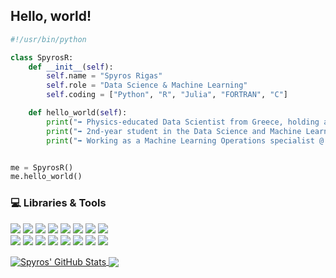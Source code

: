 ## Hello, world!

```python
#!/usr/bin/python

class SpyrosR:
    def __init__(self):
        self.name = "Spyros Rigas"
        self.role = "Data Science & Machine Learning"
        self.coding = ["Python", "R", "Julia", "FORTRAN", "C"]

    def hello_world(self):
        print("➡ Physics-educated Data Scientist from Greece, holding a BSc and a MSc degree in Physics, NKUA.")
        print("➡ 2nd-year student in the Data Science and Machine Learning MSc Programme of NTUA.")
        print("➡ Working as a Machine Learning Operations specialist @ SeaQuest Marine Technologies.")


me = SpyrosR()
me.hello_world()
```

<!--![visitors](https://visitor-badge.laobi.icu/badge?page_id=srigas&right_color=%23486393)-->

<!--My name is Spyros Rigas and I'm from Greece, currently living in Athens. I am a Physics-educated Data Scientist, holding a BSc and a MSc degree in Physics from the National and Kapodistrian University of Athens (NKUA). I currently work as a Data Engineering & Machine Learning Operations specialist @ SeaQuest Marine Technologies. In addition, I am a 2nd-year student in the Data Science and Machine Learning MSc Programme of the National Technical University of Athens (NTUA), writing my thesis titled "Construction of a complete marine data science pipeline: from data collection to model deployment". For more information, you can visit my web-page [here](https://srigas.net "Personal web-page"), or link with me on [Linkedin](https://www.linkedin.com/in/spyros-rigas "Linkedin Profile").-->

<!--### 🔬 Research Interests

* Electronic Structure
* Correlated Systems
* Topological Quantum Matter
* Superconductivity-->

### 💻 Libraries \& Tools

![](https://img.shields.io/badge/Python-PyTorch-informational?logo=python&logoColor=white&style=flat&color=486393)
![](https://img.shields.io/badge/Python-TensorFlow-informational?logo=python&logoColor=white&style=flat&color=486393)
![](https://img.shields.io/badge/Python-JAX-informational?logo=python&logoColor=white&style=flat&color=486393)
![](https://img.shields.io/badge/Python-Flax-informational?logo=python&logoColor=white&style=flat&color=486393)
![](https://img.shields.io/badge/Python-OpenCV-informational?logo=python&logoColor=white&style=flat&color=486393)
![](https://img.shields.io/badge/Python-sklearn-informational?logo=python&logoColor=white&style=flat&color=486393)
![](https://img.shields.io/badge/Python-NumPy-informational?logo=python&logoColor=white&style=flat&color=486393)
![](https://img.shields.io/badge/Python-pandas-informational?logo=python&logoColor=white&style=flat&color=486393)
<br>
![](https://img.shields.io/badge/Apache-Spark-informational?logo=apache-spark&logoColor=white&style=flat&color=486393)
![](https://img.shields.io/badge/Azure-Databricks-informational?logo=databricks&logoColor=white&style=flat&color=486393)
![](https://img.shields.io/badge/Azure-Functions-informational?logo=azure-functions&logoColor=white&style=flat&color=486393)
![](https://img.shields.io/badge/Tools-PowerBI-informational?logo=power-bi&logoColor=white&style=flat&color=486393)
![](https://img.shields.io/badge/Tools-Grafana-informational?logo=grafana&logoColor=white&style=flat&color=486393)
![](https://img.shields.io/badge/Tools-InfluxDB-informational?logo=influxdb&logoColor=white&style=flat&color=486393)
![](https://img.shields.io/badge/Tools-Docker-informational?logo=docker&logoColor=white&style=flat&color=486393)
![](https://img.shields.io/badge/Tools-PostgreSQL-informational?logo=postgresql&logoColor=white&style=flat&color=486393)

<!--![](https://img.shields.io/badge/OS-Linux-informational?logo=linux&logoColor=white&style=flat&color=486393)-->
<!--![](https://img.shields.io/badge/shell-Bash-informational?logo=gnu-bash&logoColor=white&style=flat&color=486393)-->


<!--![](https://img.shields.io/badge/Code-R-informational?logo=r&logoColor=white&style=flat&color=486393)
![](https://img.shields.io/badge/Code-Julia-informational?logo=julia&logoColor=white&style=flat&color=486393)
![](https://img.shields.io/badge/Code-Fortran-informational?logo=fortran&logoColor=white&style=flat&color=486393)
![](https://img.shields.io/badge/Code-C-informational?logo=c&logoColor=white&style=flat&color=486393)-->

<!--### 📊 Recent Projects

* [Physics Informed Neural Networks using JAX/Flax](https://github.com/srigas/PINNs)
* [Exploratory Data Analysis on Covid-19 data using PySpark](https://github.com/srigas/Covid-19_PySpark_EDA)
* [A comparative analysis between Convolutional Neural Networks and Support Vector Machines for image classification](https://github.com/srigas/Image_Classification_with_CNNs_and_SVMs)
* [Spatiotemporal analysis of Covid-19 vaccination data using R](https://github.com/srigas/Covid-19_Vaccinations)
* [Time-series analysis of stock data from the New York Stock Exchange using Python](https://github.com/srigas/New_York_Stock_Analysis)
<!--* Natural speech recognition with Hidden Markov Models and LSTM Neural Networks using Python -->

<!--### 📈 GitHub Stats-->

<a href="https://github.com/srigas/srigas">
  <img align="center" src="https://github-readme-stats.vercel.app/api?username=srigas&show_icons=true&line_height=27&count_private=true&title_color=ffffff&text_color=ffffff&icon_color=818fa3&bg_color=515050" alt="Spyros' GitHub Stats" />
</a>
<a href="https://github.com/srigas/srigas">
  <img align="center" src="https://github-readme-stats.vercel.app/api/top-langs/?username=srigas&title_color=ffffff&text_color=ffffff&icon_color=5d9ca6&bg_color=515050&langs_count=3&hide=FORTRAN,CSS,SCSS,HTML,jupyter%20notebook&custom_title=Most%20Frequent%20Languages" /> <!-- &layout=compact for compact layout-->
</a>
